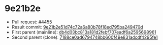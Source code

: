 # 9e21b2e
- Pull request: [#4455](https://github.com/MarlinFirmware/Marlin/pull/4455)
- Result commit: [9e21b2e51d74c72a6a80b78f18ed795ba249470d](https://github.com/MarlinFirmware/Marlin/commit/9e21b2e51d74c72a6a80b78f18ed795ba249470d)
- First parent (mainline): [db4d03bc813a181d2febf707eadf6a2595698961](https://github.com/MarlinFirmware/Marlin/commit/db4d03bc813a181d2febf707eadf6a2595698961)
- Second parent (clone): [7188ce0ad6794748bb600f49e831adcdf4295fe1](https://github.com/MarlinFirmware/Marlin/commit/7188ce0ad6794748bb600f49e831adcdf4295fe1)
